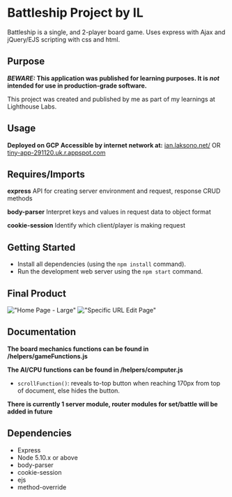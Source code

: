 # Battleship Project by IL

Battleship is a single, and 2-player board game. Uses express with Ajax and jQuery/EJS scripting with css and html.

## Purpose

**_BEWARE:_ This application was published for learning purposes. It is _not_ intended for use in production-grade software.**

This project was created and published by me as part of my learnings at Lighthouse Labs.

## Usage

**Deployed on GCP**
**Accessible by internet network at:**
[ian.laksono.net/](http://ian.laksono.net/) OR
[tiny-app-291120.uk.r.appspot.com](http://tiny-app-291120.uk.r.appspot.com)

## Requires/Imports

**express**
API for creating server environment and request, response CRUD methods

**body-parser**
Interpret keys and values in request data to object format

**cookie-session**
Identify which client/player is making request

## Getting Started

- Install all dependencies (using the `npm install` command).
- Run the development web server using the `npm start` command.

## Final Product

!["Home Page - Large"](https://github.com/ilaksono/tweeter/blob/master/docs/tweets-page-big.png)
!["Specific URL Edit Page"](https://github.com/ilaksono/tweeter/blob/master/docs/tweets-page-small.png)

## Documentation

**The board mechanics functions can be found in /helpers/gameFunctions.js**

**The AI/CPU functions can be found in /helpers/computer.js**

- `scrollFunction()`: reveals to-top button when reaching 170px from top of document, else hides the button.

**There is currently 1 server module, router modules for set/battle will be added in future**

## Dependencies

- Express
- Node 5.10.x or above
- body-parser
- cookie-session
- ejs
- method-override
